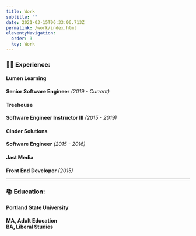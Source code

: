 ```yaml
---
title: Work
subtitle: ""
date: 2021-03-15T06:33:06.713Z
permalink: /work/index.html
eleventyNavigation:
  order: 3
  key: Work
---
```

### 👩‍💻 Experience:

#### Lumen Learning

**Senior Software Engineer** *(2019 - Current)*

#### Treehouse

**Software Engineer Instructor III** *(2015 - 2019)*

#### Cinder Solutions

**Software Engineer** *(2015 - 2016)*

#### Jast Media

**Front End Developer** *(2015)*

- - -

### 📚 Education:

#### Portland State University

**MA, Adult Education**    
**BA, Liberal Studies** 
